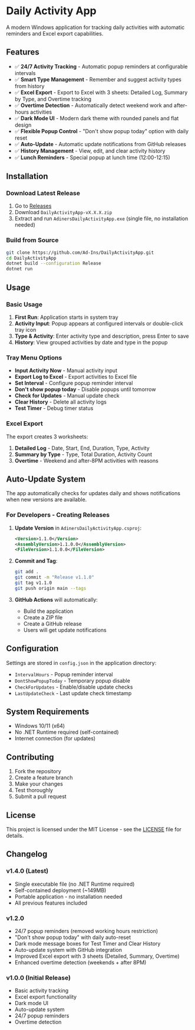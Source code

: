 # Daily Activity App

A modern Windows application for tracking daily activities with automatic reminders and Excel export capabilities.

## Features

- ✅ **24/7 Activity Tracking** - Automatic popup reminders at configurable intervals
- ✅ **Smart Type Management** - Remember and suggest activity types from history
- ✅ **Excel Export** - Export to Excel with 3 sheets: Detailed Log, Summary by Type, and Overtime tracking
- ✅ **Overtime Detection** - Automatically detect weekend work and after-hours activities
- ✅ **Dark Mode UI** - Modern dark theme with rounded panels and flat design
- ✅ **Flexible Popup Control** - "Don't show popup today" option with daily reset
- ✅ **Auto-Update** - Automatic update notifications from GitHub releases
- ✅ **History Management** - View, edit, and clear activity history
- ✅ **Lunch Reminders** - Special popup at lunch time (12:00-12:15)

## Installation

### Download Latest Release
1. Go to [Releases](https://github.com/Ad-Ins/DailyActivityApp/releases/latest)
2. Download `DailyActivityApp-vX.X.X.zip`
3. Extract and run `AdinersDailyActivityApp.exe` (single file, no installation needed)

### Build from Source
```bash
git clone https://github.com/Ad-Ins/DailyActivityApp.git
cd DailyActivityApp
dotnet build --configuration Release
dotnet run
```

## Usage

### Basic Usage
1. **First Run**: Application starts in system tray
2. **Activity Input**: Popup appears at configured intervals or double-click tray icon
3. **Type & Activity**: Enter activity type and description, press Enter to save
4. **History**: View grouped activities by date and type in the popup

### Tray Menu Options
- **Input Activity Now** - Manual activity input
- **Export Log to Excel** - Export activities to Excel file
- **Set Interval** - Configure popup reminder interval
- **Don't show popup today** - Disable popups until tomorrow
- **Check for Updates** - Manual update check
- **Clear History** - Delete all activity logs
- **Test Timer** - Debug timer status

### Excel Export
The export creates 3 worksheets:
1. **Detailed Log** - Date, Start, End, Duration, Type, Activity
2. **Summary by Type** - Type, Total Duration, Activity Count  
3. **Overtime** - Weekend and after-8PM activities with reasons

## Auto-Update System

The app automatically checks for updates daily and shows notifications when new versions are available.

### For Developers - Creating Releases

1. **Update Version** in `AdinersDailyActivityApp.csproj`:
   ```xml
   <Version>1.1.0</Version>
   <AssemblyVersion>1.1.0.0</AssemblyVersion>
   <FileVersion>1.1.0.0</FileVersion>
   ```

2. **Commit and Tag**:
   ```bash
   git add .
   git commit -m "Release v1.1.0"
   git tag v1.1.0
   git push origin main --tags
   ```

3. **GitHub Actions** will automatically:
   - Build the application
   - Create a ZIP file
   - Create a GitHub release
   - Users will get update notifications

## Configuration

Settings are stored in `config.json` in the application directory:
- `IntervalHours` - Popup reminder interval
- `DontShowPopupToday` - Temporary popup disable
- `CheckForUpdates` - Enable/disable update checks
- `LastUpdateCheck` - Last update check timestamp

## System Requirements

- Windows 10/11 (x64)
- No .NET Runtime required (self-contained)
- Internet connection (for updates)

## Contributing

1. Fork the repository
2. Create a feature branch
3. Make your changes
4. Test thoroughly
5. Submit a pull request

## License

This project is licensed under the MIT License - see the [LICENSE](LICENSE) file for details.

## Changelog

### v1.4.0 (Latest)
- Single executable file (no .NET Runtime required)
- Self-contained deployment (~149MB)
- Portable application - no installation needed
- All previous features included

### v1.2.0
- 24/7 popup reminders (removed working hours restriction)
- "Don't show popup today" with daily auto-reset
- Dark mode message boxes for Test Timer and Clear History
- Auto-update system with GitHub integration
- Improved Excel export with 3 sheets (Detailed, Summary, Overtime)
- Enhanced overtime detection (weekends + after 8PM)

### v1.0.0 (Initial Release)
- Basic activity tracking
- Excel export functionality
- Dark mode UI
- Auto-update system
- 24/7 popup reminders
- Overtime detection
